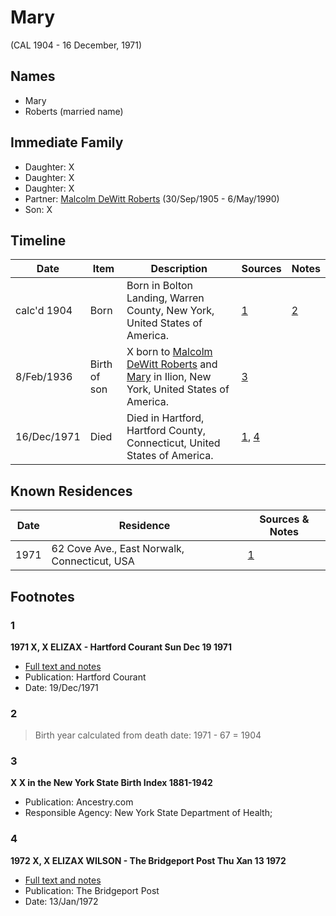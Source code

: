 ﻿---
layout: person
subject_key: i99819804
permalink: /people/i99819804
---

# Mary
(CAL 1904 - 16 December, 1971)

## Names

* Mary
* Roberts (married name)

## Immediate Family

* Daughter: X
* Daughter: X
* Daughter: X
* Partner: [Malcolm DeWitt Roberts](./@21721539@-malcolm-dewitt-roberts-b1905-9-30-d1990-5-6.md) (30/Sep/1905 - 6/May/1990)
* Son: X

## Timeline

Date | Item | Description | Sources | Notes
---|---|---|---|---
calc'd 1904 | Born | Born in Bolton Landing, Warren County, New York, United States of America. | [1](#1) | [2](#2)
8/Feb/1936 | Birth of son | X born to [Malcolm DeWitt Roberts](./@21721539@-malcolm-dewitt-roberts-b1905-9-30-d1990-5-6.md) and [Mary](./@99819804@-mary-b1904-d1971-12-16.md) in Ilion, New York, United States of America. | [3](#3) | 
16/Dec/1971 | Died | Died in Hartford, Hartford County, Connecticut, United States of America. | [1](#1), [4](#4) | 

## Known Residences

Date | Residence | Sources & Notes
---|---|---
1971 | 62 Cove Ave., East Norwalk, Connecticut, USA | [1](#1)

## Footnotes

### 1

**1971 X, X ELIZAX - Hartford Courant Sun Dec 19 1971**

* [Full text and notes](../sources/@8607200@-1971-roberts,-mary-elizabeth-hartford-courant-sun-dec-19-1971.md)
* Publication: Hartford Courant
* Date: 19/Dec/1971

### 2

> Birth year calculated from death date: 1971 - 67 = 1904
>


### 3

**X X in the New York State Birth Index 1881-1942**

* Publication: Ancestry.com
* Responsible Agency: New York State Department of Health;

### 4

**1972 X, X ELIZAX WILSON - The Bridgeport Post Thu Xan 13 1972**

* [Full text and notes](../sources/@22454760@-1972-roberts,-mary-elizabeth-wilson-the-bridgeport-post-thu-jan-13-1972.md)
* Publication: The Bridgeport Post
* Date: 13/Jan/1972

